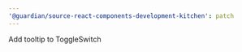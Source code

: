 ```yaml
---
'@guardian/source-react-components-development-kitchen': patch
---
```


Add tooltip to ToggleSwitch

